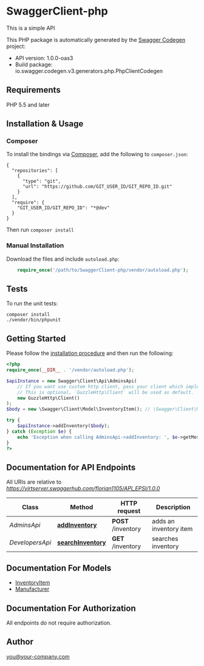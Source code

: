 # SwaggerClient-php
This is a simple API

This PHP package is automatically generated by the [Swagger Codegen](https://github.com/swagger-api/swagger-codegen) project:

- API version: 1.0.0-oas3
- Build package: io.swagger.codegen.v3.generators.php.PhpClientCodegen

## Requirements

PHP 5.5 and later

## Installation & Usage
### Composer

To install the bindings via [Composer](http://getcomposer.org/), add the following to `composer.json`:

```
{
  "repositories": [
    {
      "type": "git",
      "url": "https://github.com/GIT_USER_ID/GIT_REPO_ID.git"
    }
  ],
  "require": {
    "GIT_USER_ID/GIT_REPO_ID": "*@dev"
  }
}
```

Then run `composer install`

### Manual Installation

Download the files and include `autoload.php`:

```php
    require_once('/path/to/SwaggerClient-php/vendor/autoload.php');
```

## Tests

To run the unit tests:

```
composer install
./vendor/bin/phpunit
```

## Getting Started

Please follow the [installation procedure](#installation--usage) and then run the following:

```php
<?php
require_once(__DIR__ . '/vendor/autoload.php');

$apiInstance = new Swagger\Client\Api\AdminsApi(
    // If you want use custom http client, pass your client which implements `GuzzleHttp\ClientInterface`.
    // This is optional, `GuzzleHttp\Client` will be used as default.
    new GuzzleHttp\Client()
);
$body = new \Swagger\Client\Model\InventoryItem(); // \Swagger\Client\Model\InventoryItem | Inventory item to add

try {
    $apiInstance->addInventory($body);
} catch (Exception $e) {
    echo 'Exception when calling AdminsApi->addInventory: ', $e->getMessage(), PHP_EOL;
}
?>
```

## Documentation for API Endpoints

All URIs are relative to *https://virtserver.swaggerhub.com/florian1105/API_EPSI/1.0.0*

Class | Method | HTTP request | Description
------------ | ------------- | ------------- | -------------
*AdminsApi* | [**addInventory**](docs/Api/AdminsApi.md#addinventory) | **POST** /inventory | adds an inventory item
*DevelopersApi* | [**searchInventory**](docs/Api/DevelopersApi.md#searchinventory) | **GET** /inventory | searches inventory

## Documentation For Models

 - [InventoryItem](docs/Model/InventoryItem.md)
 - [Manufacturer](docs/Model/Manufacturer.md)

## Documentation For Authorization

 All endpoints do not require authorization.


## Author

you@your-company.com

